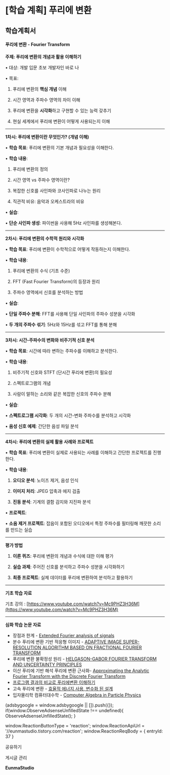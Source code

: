 
# [학습 계획] 푸리에 변환

**학습계획서**
---------

#### **푸리에 변환 -** Fourier Transform

**주제: 푸리에 변환의 개념과 활용 이해하기**

• 대상: 개발 입문 초보 개발자인 바로 나

• 목표:

1. 푸리에 변환의 **핵심 개념** 이해

2. 시간 영역과 주파수 영역의 차이 이해

3. 푸리에 변환을 **시각화**하고 구현할 수 있는 능력 갖추기

4. 현실 세계에서 푸리에 변환이 어떻게 사용되는지 이해

* * *

**1차시: 푸리에 변환이란 무엇인가? (개념 이해)**

• **학습 목표**: 푸리에 변환의 기본 개념과 필요성을 이해한다.

• **학습 내용**:

1. 푸리에 변환의 정의

2. 시간 영역 vs 주파수 영역이란?

3. 복잡한 신호를 사인파와 코사인파로 나누는 원리

4. 직관적 비유: 음악과 오케스트라의 비유

• **실습**:

• **단순 사인파 생성**: 파이썬을 사용해 5Hz 사인파를 생성해본다.

* * *

**2차시: 푸리에 변환의 수학적 원리와 시각화**

• **학습 목표**: 푸리에 변환이 수학적으로 어떻게 작동하는지 이해한다.

• **학습 내용**:

1. 푸리에 변환의 수식 (기초 수준)

2. FFT (Fast Fourier Transform)의 등장과 원리

3. 주파수 영역에서 신호를 분석하는 방법

• **실습**:

• **단일 주파수 분해**: FFT를 사용해 단일 사인파의 주파수 성분을 시각화

• **두 개의 주파수 섞기**: 5Hz와 15Hz를 섞고 FFT를 통해 분해

* * *

**3차시: 시간-주파수의 변화와 비주기적 신호 분석**

• **학습 목표**: 시간에 따라 변하는 주파수를 이해하고 분석한다.

• **학습 내용**:

1. 비주기적 신호와 STFT (단시간 푸리에 변환)의 필요성

2. 스펙트로그램의 개념

3. 사람이 말하는 소리와 같은 복잡한 신호의 주파수 분해

• **실습**:

• **스펙트로그램 시각화**: 두 개의 시간-변화 주파수를 분석하고 시각화

• **음성 신호 예제**: 간단한 음성 파일 분석

* * *

**4차시: 푸리에 변환의 실제 활용 사례와 프로젝트**

• **학습 목표**: 푸리에 변환이 실제로 사용되는 사례를 이해하고 간단한 프로젝트를 진행한다.

• **학습 내용**:

1. **오디오 분석**: 노이즈 제거, 음성 인식

2. **이미지 처리**: JPEG 압축과 에지 검출

3. **진동 분석**: 기계의 결함 감지와 지진파 분석

• **프로젝트**:

• **소음 제거 프로젝트**: 잡음이 포함된 오디오에서 특정 주파수를 필터링해 깨끗한 소리를 만드는 실습

* * *

**평가 방법**

1. **이론 퀴즈**: 푸리에 변환의 개념과 수식에 대한 이해 평가

2. **실습 과제**: 주어진 신호를 분석하고 주파수 성분을 시각화하기

3. **최종 프로젝트**: 실제 데이터를 푸리에 변환하여 분석하고 활용하기

* * *

**기초 학습 자료**

기초 강의 : [https://www.youtube.com/watch?v=Mc9PHZ3H36M](https://www.youtube.com/watch?v=Mc9PHZ3H36M)

* * *

**심화 학습 논문 자료**

*   장점과 한계 - [Extended Fourier analysis of signals](https://arxiv.org/pdf/1303.2033)
*   분수 푸리에 변환 기반 적응형 이미지 - [ADAPTIVE IMAGE SUPER-RESOLUTION ALGORITHM BASED ON FRACTIONAL FOURIER TRANSFORM](https://pdfs.semanticscholar.org/eb6e/60dabb2174b730038759bfdc175653340963.pdf?_gl=1*wm67wo*_gcl_au*MTE1NDA1NzE5My4xNzMyNTExOTk4*_ga*MTgwMjE1NjQxOC4xNzMyNTExOTk4*_ga_H7P4ZT52H5*MTczNDU3NjQxMS45LjEuMTczNDU3Njc4NS42MC4wLjA.)
*   푸리에 변환 불확정성 원리 - [HELGASON-GABOR FOURIER TRANSFORM AND UNCERTAINTY PRINCIPLES](https://arxiv.org/pdf/1901.01105)
*   이산 푸리에 기반 해석 푸리에 변환 근사화- [Approximating the Analytic Fourier Transform with the Discrete Fourier Transform](https://arxiv.org/pdf/1508.01282)
*   [프로그램 결과의 비교로 푸리에변환 이해하기](https://scienceon.kisti.re.kr/commons/util/originalView.do?cn=JAKO201023061362656&oCn=JAKO201023061362656&dbt=JAKO&journal=NJOU00429991) 
*   고속 푸리에 변환 - [효율적 에너지 사용, 변수화 된 설계](https://scienceon.kisti.re.kr/commons/util/originalView.do?cn=JAKO200624718273087&oCn=JAKO200624718273087&dbt=JAKO&journal=NJOU00293453)
*   입자물리학 컴퓨터대수학 - [Computer Algebra in Particle Physics](https://arxiv.org/pdf/hep-ph/0209234)

(adsbygoogle = window.adsbygoogle || \[\]).push({}); if(window.ObserveAdsenseUnfilledState !== undefined){ ObserveAdsenseUnfilledState(); }

window.ReactionButtonType = 'reaction'; window.ReactionApiUrl = '//eunmastudio.tistory.com/reaction'; window.ReactionReqBody = { entryId: 37 }

공유하기

게시글 관리

**EunmaStudio**
            